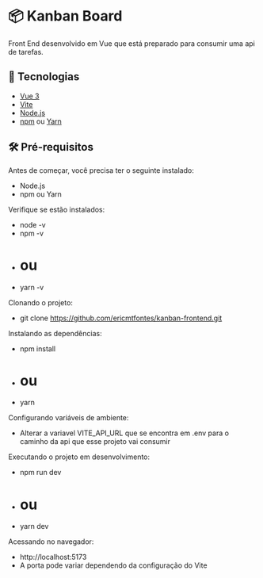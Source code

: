 # 📦 Kanban Board

Front End desenvolvido em Vue que está preparado para consumir uma api de tarefas.

## 🚀 Tecnologias

- [Vue 3](https://vuejs.org/)
- [Vite](https://vitejs.dev/)
- [Node.js](https://nodejs.org/)
- [npm](https://www.npmjs.com/) ou [Yarn](https://yarnpkg.com/)

## 🛠️ Pré-requisitos

Antes de começar, você precisa ter o seguinte instalado:

- Node.js
- npm ou Yarn

Verifique se estão instalados:

- node -v
- npm -v
- # ou
- yarn -v

Clonando o projeto:

- git clone https://github.com/ericmtfontes/kanban-frontend.git

Instalando as dependências:

- npm install
- # ou
- yarn

Configurando variáveis de ambiente:

- Alterar a variavel VITE_API_URL que se encontra em .env para o caminho da api que esse projeto vai consumir

Executando o projeto em desenvolvimento:

- npm run dev
- # ou
- yarn dev

Acessando no navegador:

- http://localhost:5173
- A porta pode variar dependendo da configuração do Vite
